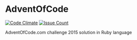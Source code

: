 # AdventOfCode
[![Code Climate](https://codeclimate.com/github/Trawais/AdventOfCode/badges/gpa.svg)](https://codeclimate.com/github/Trawais/AdventOfCode) [![Issue Count](https://codeclimate.com/github/Trawais/AdventOfCode/badges/issue_count.svg)](https://codeclimate.com/github/Trawais/AdventOfCode)

AdventOfCode.com challenge 2015 solution in Ruby language
